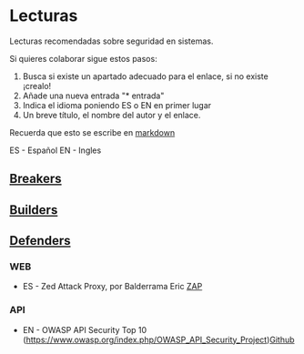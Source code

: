 # Lecturas
Lecturas recomendadas sobre seguridad en sistemas.

Si quieres colaborar sigue estos pasos:

1. Busca si existe un apartado adecuado para el enlace, si no existe ¡crealo!
2. Añade una nueva entrada "* entrada"
3. Indica el idioma poniendo ES o EN en primer lugar
4. Un breve título, el nombre del autor y el enlace. 

Recuerda que esto se escribe en [markdown](https://guides.github.com/features/mastering-markdown/)

ES - Español
EN - Ingles


## [Breakers](https://www.owasp.org/index.php/Breakers)
## [Builders](https://www.owasp.org/index.php/Builders)
## [Defenders](https://www.owasp.org/index.php/Defenders)

### WEB

* ES - Zed Attack Proxy, por Balderrama Eric [ZAP](https://snifer.gitbooks.io/owasp-zed-attack-proxy-guide/)

### API

* EN - OWASP API Security Top 10 (https://www.owasp.org/index.php/OWASP_API_Security_Project)[Github](https://github.com/OWASP/API-Security)
